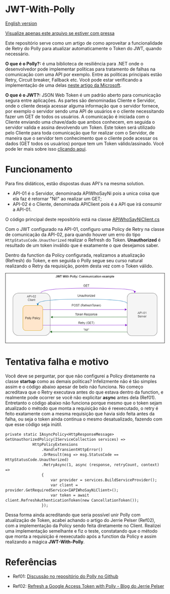 # JWT-With-Polly
[English version](https://github.com/JFRode/JWT-With-Polly/blob/master/README.md)

[Visualize apenas este arquivo se estiver com pressa](https://github.com/JFRode/JWT-With-Polly/blob/master/APIClient/Clients/APIWhoSayNiClient.cs)

Este repositório serve como um artigo de como aproveitar a funcionalidade de Retry do Polly para atualizar automaticamente o Token do JWT, quando necessário.

**O que é o Polly?:** é uma biblioteca de resiliência para .NET onde o desenvolvedor pode implementar políticas para tratamento de falhas na comunicação com uma API por exemplo. Entre as politicas principais estão Retry, Circuit breaker, Fallback etc. Você pode estar verificando a implementação de uma delas [neste artigo da Microsoft](https://docs.microsoft.com/pt-br/dotnet/architecture/microservices/implement-resilient-applications/implement-http-call-retries-exponential-backoff-polly).

**O que é o JWT?:** JSON Web Token é um padrão aberto para comunicação segura entre aplicações. As partes são denominadas Cliente e Servidor, onde o cliente deseja acessar alguma informação que o servidor fornece, por exemplo o servidor sendo uma API de usuários e o cliente necessitando fazer um GET de todos os usuários. A comunicação é iniciada com o Cliente enviando uma chave/dado que ambos conhecem, em seguida o servidor valida e assina devolvendo um Token. Este token será utilizado pelo Cliente para toda comunicação que for realizar com o Servidor, de maneira que o servidor tem conhecimento que o cliente pode acessar os dados (GET todos os usuários) porque tem um Token válido/assinado. Você pode ler mais sobre isso [clicando aqui](https://docs.microsoft.com/pt-br/dotnet/architecture/microservices/secure-net-microservices-web-applications/).

# Funcionamento

Para fins didáticos, estão dispostas duas API's na mesma solution. 
* API-01 é o Servidor, denominada APIWhoSayNi pois a unica coisa que ela faz é retornar "Ni!" ao realizar um GET;
* API-02 é o Cliente, denominada APIClient pois é a API que irá consumir a API-01.

O código principal deste repositório está na classe [APIWhoSayNiClient.cs](https://github.com/JFRode/JWT-With-Polly/blob/master/APIClient/Clients/APIWhoSayNiClient.cs)

Com o JWT configurado na API-01, configuro uma Policy de Retry na classe de comunicação da API-02, para quando houver um erro do tipo `HttpStatusCode.Unauthorized` realizar o Refresh do Token. **Unauthorized** é resultado de um token inválido que é exatamente o que desejamos saber. 

Dentro da function da Policy configurada, realizamos a atualização (Refresh) do Token, e em seguida o Polly segue seu curso natural realizando o Retry da requisição, porém desta vez com o Token válido.

![](https://github.com/JFRode/JWT-With-Polly/blob/master/CommunicationExample.png)

# Tentativa falha e motivo

Você deve se perguntar, por que não configurei a Policy diretamente na classe **startup** como as demais politicas?
Infelizmente não é tão simples assim e o código abaixo apesar de belo não funciona. No começo acreditava que o Retry executava antes do que estava dentro da function, e realmente pode ocorrer se você não explicitar **async** antes dela (Ref01). Entretanto o código abaixo não funciona porque mesmo que o token sejam atualizado o método que monta a requisição não é reexecutado, o retry é feito exatamente com a mesma requisição que havia sido feita antes da falha, ou seja o token ainda continua o mesmo desatualizado, fazendo com que esse código seja inútil.

```
private static IAsyncPolicy<HttpResponseMessage> GetUnauthorizedPolicy(IServiceCollection services) =>
            HttpPolicyExtensions
                .HandleTransientHttpError()
                .OrResult(msg => msg.StatusCode == HttpStatusCode.Unauthorized)
                .RetryAsync(1, async (response, retryCount, context) =>
                {
                    var provider = services.BuildServiceProvider();
                    var client = provider.GetRequiredService<IAPIWhoSayNiClient>();
                    var token = await client.RefreshAuthenticationToken(new CancellationToken());
                });
```

Dessa forma ainda acreditando que seria possível unir Polly com atualização de Token, acabei achando o artigo do Jerrie Pelser (Ref02), com a implementação da Policy sendo feita diretamente no Client. Realizei uma implementação semelhante e fiz o teste, constatando que o método que monta a requisição é reexecutado após a function da Policy e assim realizando a mágica **JWT-With-Polly**.

# Referências

- Ref01: [Discussão no repositório do Polly no Github](https://github.com/App-vNext/Polly/issues/107)

- Ref02: [Refresh a Google Access Token with Polly - Blog do Jerrie Pelser](https://www.jerriepelser.com/blog/refresh-google-access-token-with-polly/)
